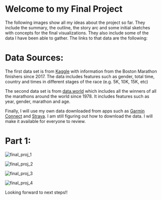 # Welcome to my Final Project 

The following images show all my ideas about the project so far. They include the summary, the outline, the story arc and some initial sketches with concepts for the final visualizations. They also include some of the data I have been able to gather. The links to that data are the following: 

# Data Sources:

The first data set is from [Kaggle](https://www.kaggle.com/rojour/boston-results) with information from the Boston Marathon finishers since 2017. The data includes features such as gender, total time, country and times in different stages of the race (e.g. 5K, 10K, 15K, etc)

The second data set is from [data.world](https://data.world/scardona/datarunning/workspace/data-dictionary) which includes all the winners of all the marathons around the world since 1978. It includes features such as year, gender, marathon and age.

Finally, I will use my own data downloaded from apps such as [Garmin Connect](https://connect.garmin.com) and [Strava](https://www.strava.com). I am still figuring out how to download the data. I will make it available for everyone to review. 

# Part 1: 

![final_proj_1](https://user-images.githubusercontent.com/60082968/74132011-9dfc2c80-4bb3-11ea-9541-9c23514db8e4.jpeg)

![final_proj_2](https://user-images.githubusercontent.com/60082968/74132016-a05e8680-4bb3-11ea-9d70-b9b2ab0d055b.jpeg)

![final_proj_3](https://user-images.githubusercontent.com/60082968/74132018-a2c0e080-4bb3-11ea-85ac-d6fede7654e3.jpeg)

![final_proj_4](https://user-images.githubusercontent.com/60082968/74132020-a48aa400-4bb3-11ea-9233-becbe2b98dd5.jpeg)

Looking forward to next steps!!


